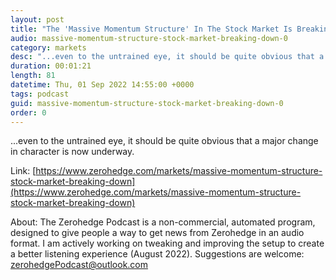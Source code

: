 ```yaml
---
layout: post
title: "The 'Massive Momentum Structure' In The Stock Market Is Breaking Down"
audio: massive-momentum-structure-stock-market-breaking-down-0
category: markets
desc: "...even to the untrained eye, it should be quite obvious that a major change in character is now underway."
duration: 00:01:21
length: 81
datetime: Thu, 01 Sep 2022 14:55:00 +0000
tags: podcast
guid: massive-momentum-structure-stock-market-breaking-down-0
order: 0
---
```

...even to the untrained eye, it should be quite obvious that a major change in character is now underway.

Link: [https://www.zerohedge.com/markets/massive-momentum-structure-stock-market-breaking-down](https://www.zerohedge.com/markets/massive-momentum-structure-stock-market-breaking-down)

About: The Zerohedge Podcast is a non-commercial, automated program, designed to give people a way to get news from Zerohedge in an audio format.  I am actively working on tweaking and improving the setup to create a better listening experience (August 2022).  Suggestions are welcome: [zerohedgePodcast@outlook.com](mailto:zerohedgePodcast@outlook.com)